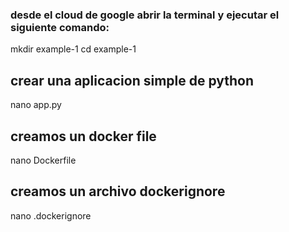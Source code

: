 ### desde el cloud de google abrir la terminal y ejecutar el siguiente comando:


mkdir example-1
cd example-1


## crear una aplicacion simple de python

nano app.py

## creamos un docker file

nano Dockerfile

## creamos un archivo dockerignore

nano .dockerignore

